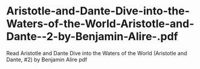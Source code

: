 # Aristotle-and-Dante-Dive-into-the-Waters-of-the-World-Aristotle-and-Dante--2-by-Benjamin-Alire-.pdf
Read Aristotle and Dante Dive into the Waters of the World (Aristotle and Dante, #2) by Benjamin Alire  pdf
